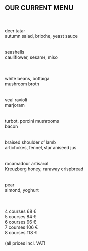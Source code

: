## OUR CURRENT MENU

<br>
<br>
deer tatar<br>
autumn salad, brioche, yeast sauce<br>
<br>
<br>
seashells<br>
cauliflower, sesame, miso<br><br>
<br>
<br>
white beans, bottarga<br>
mushroom broth<br>
<br>
<br>
veal ravioli<br>
marjoram<br>
<br>
<br>
turbot, porcini mushrooms<br>
bacon<br>
<br>
<br>
braised shoulder of lamb<br>
artichokes, fennel, star aniseed jus<br>
<br>
<br>
rocamadour artisanal<br>
Kreuzberg honey, caraway crispbread<br>
<br>
<br>
pear<br>
almond, yoghurt<br>
<br>
<br>
<br>
4 courses 68 €<br>
5 courses 84 €<br>
6 courses 96 €<br>
7 courses 106 €<br>
8 courses 118 €<br>
<br>
(all prices incl. VAT)

